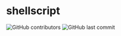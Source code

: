 # shellscript

![GitHub contributors](https://img.shields.io/github/contributors/ollinmagno/shellscript-validate)
![GitHub last commit](https://img.shields.io/github/last-commit/ollinmagno/shellscript-validate)

